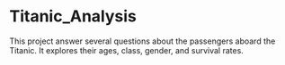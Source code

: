 # Titanic_Analysis

This project answer several questions about the passengers aboard the Titanic. It explores their ages, class, gender, and survival rates.
